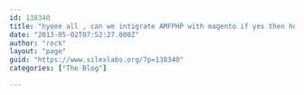 ```yaml
---
id: 138340
title: "hyeee all , can we intigrate AMFPHP with magento if yes then how ?"
date: "2013-05-02T07:52:27.000Z"
author: "rock"
layout: "page"
guid: "https://www.silexlabs.org/?p=138340"
categories: ["The Blog"]

---
```


